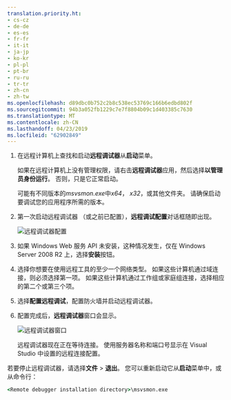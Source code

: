 ```yaml
---
translation.priority.ht:
- cs-cz
- de-de
- es-es
- fr-fr
- it-it
- ja-jp
- ko-kr
- pl-pl
- pt-br
- ru-ru
- tr-tr
- zh-cn
- zh-tw
ms.openlocfilehash: d89dbc0b752c2b8c538ec53769c166b6edbd802f
ms.sourcegitcommit: 94b3a052fb1229c7e7f8804b09c1d403385c7630
ms.translationtype: MT
ms.contentlocale: zh-CN
ms.lasthandoff: 04/23/2019
ms.locfileid: "62902849"
---
```

1. 在远程计算机上查找和启动**远程调试器**从**启动**菜单。 
   
   如果在远程计算机上没有管理权限，请右击**远程调试器**应用，然后选择**以管理员身份运行**。 否则，只是它正常启动。

   可能有不同版本的*msvsmon.exe*中*x64*， *x32*，或其他文件夹。 请确保启动要调试您的应用程序所需的版本。 
   
1. 第一次启动远程调试器 （或之前已配置），**远程调试配置**对话框随即出现。  
  
    ![远程调试器配置](../media/remotedebuggerconfwizardpage.png "远程调试器配置")  
  
1. 如果 Windows Web 服务 API 未安装，这种情况发生，仅在 Windows Server 2008 R2 上，选择**安装**按钮。  
  
1. 选择你想要在使用远程工具的至少一个网络类型。 如果这些计算机通过域连接，则必须选择第一项。 如果这些计算机通过工作组或家庭组连接，选择相应的第二个或第三个项。  
  
1. 选择**配置远程调试**，配置防火墙并启动远程调试器。  
  
1. 配置完成后，**远程调试器**窗口会显示。
  
    ![远程调试器窗口](../media/remotedebuggerwindow.png "远程调试器窗口")
  
    远程调试器现在正在等待连接。 使用服务器名称和端口号显示在 Visual Studio 中设置的远程连接配置。  
  
若要停止远程调试器，请选择**文件** > **退出**。 您可以重新启动它从**启动**菜单中，或从命令行：  
  
```cmd
<Remote debugger installation directory>\msvsmon.exe
```
